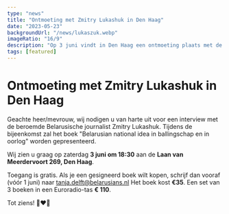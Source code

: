 ```yaml
---
type: "news"
title: "Ontmoeting met Zmitry Lukashuk in Den Haag"
date: "2023-05-23"
backgroundUrl: "/news/lukaszuk.webp"
imageRatio: "16/9"
description: "Op 3 juni vindt in Den Haag een ontmoeting plaats met de beroemde Belarusische journalist Zmitri Lukashuk. Tijdens de bijeenkomst zal het boek «Belarusian national idea in ballingschap en in oorlog» worden gepresenteerd"
tags: [featured]
---
```


# Ontmoeting met Zmitry Lukashuk in Den Haag

Geachte heer/mevrouw, wij nodigen u van harte uit voor een interview met de beroemde Belarusische journalist Zmitry Lukashuk. Tijdens de bijeenkomst zal het boek "Belarusian national idea in ballingschap en in oorlog" worden gepresenteerd.

Wij zien u graag op zaterdag **3 juni om 18:30** aan de **Laan van Meerdervoort 269, Den Haag**.

Toegang is gratis. Als je een gesigneerd boek wilt kopen, schrijf dan vooraf (vóór 1 juni) naar [tanja.delft@belarusians.nl](tanja.delft@belarusians.nl)
Het boek kost **€35**.
Een set van 3 boeken in een Euroradio-tas **€ 110**.

Tot ziens! 🤍❤️🤍